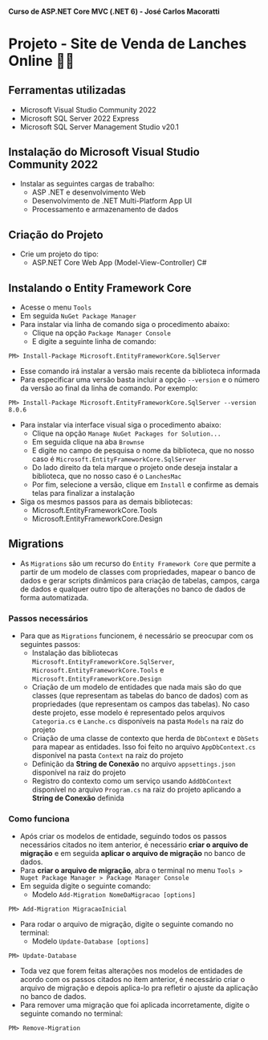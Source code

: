 #### Curso de ASP.NET Core MVC (.NET 6) - José Carlos Macoratti

# Projeto - Site de Venda de Lanches Online 🍔🍟

## Ferramentas utilizadas
- Microsoft Visual Studio Community 2022
- Microsoft SQL Server 2022 Express
- Microsoft SQL Server Management Studio v20.1

## Instalação do Microsoft Visual Studio Community 2022
- Instalar as seguintes cargas de trabalho:
  - ASP .NET e desenvolvimento Web
  - Desenvolvimento de .NET Multi-Platform App UI
  - Processamento e armazenamento de dados

## Criação do Projeto
- Crie um projeto do tipo:
  - ASP.NET Core Web App (Model-View-Controller) C#

## Instalando o Entity Framework Core
- Acesse o menu `Tools`
- Em seguida `NuGet Package Manager`
- Para instalar via linha de comando siga o procedimento abaixo:
  - Clique na opção `Package Manager Console`
  - E digite a seguinte linha de comando:
```
PM> Install-Package Microsoft.EntityFrameworkCore.SqlServer
```
  - Esse comando irá instalar a versão mais recente da biblioteca informada
  - Para especificar uma versão basta incluir a opção `--version` e o número da versão ao final da linha de comando. Por exemplo:
```
PM> Install-Package Microsoft.EntityFrameworkCore.SqlServer --version 8.0.6
```
- Para instalar via interface visual siga o procedimento abaixo:
  - Clique na opção `Manage NuGet Packages for Solution...`
  - Em seguida clique na aba `Brownse`
  - E digite no campo de pesquisa o nome da biblioteca, que no nosso caso é `Microsoft.EntityFrameworkCore.SqlServer`
  - Do lado direito da tela marque o projeto onde deseja instalar a biblioteca, que no nosso caso é o `LanchesMac`
  - Por fim, selecione a versão, clique em `Install` e confirme as demais telas para finalizar a instalação
- Siga os mesmos passos para as demais bibliotecas:
  - Microsoft.EntityFrameworkCore.Tools
  - Microsoft.EntityFrameworkCore.Design

## Migrations
- As `Migrations` são um recurso do `Entity Framework Core` que permite a partir de um modelo de classes com propriedades, mapear o banco de dados e gerar scripts dinâmicos para criação de tabelas, campos, carga de dados e qualquer outro tipo de alterações no banco de dados de forma automatizada.

### Passos necessários
- Para que as `Migrations` funcionem, é necessário se preocupar com os seguintes passos:
  - Instalação das bibliotecas `Microsoft.EntityFrameworkCore.SqlServer`, `Microsoft.EntityFrameworkCore.Tools` e `Microsoft.EntityFrameworkCore.Design`
  - Criação de um modelo de entidades que nada mais são do que classes (que representam as tabelas do banco de dados) com as propriedades (que representam os campos das tabelas). No caso deste projeto, esse modelo é representado pelos arquivos `Categoria.cs` e `Lanche.cs` disponíveis na pasta `Models` na raiz do projeto
  - Criação de uma classe de contexto que herda de `DbContext` e `DbSets` para mapear as entidades. Isso foi feito no arquivo `AppDbContext.cs` disponível na pasta `Context` na raiz do projeto
  - Definição da **String de Conexão** no arquivo `appsettings.json` disponível na raiz do projeto
  - Registro do contexto como um serviço usando `AddDbContext` disponível no arquivo `Program.cs` na raiz do projeto aplicando a **String de Conexão** definida

### Como funciona
- Após criar os modelos de entidade, seguindo todos os passos necessários citados no item anterior, é necessário **criar o arquivo de migração** e em seguida **aplicar o arquivo de migração** no banco de dados.
- Para **criar o arquivo de migração**, abra o terminal no menu `Tools > Nuget Package Manager > Package Manager Console`
- Em seguida digite o seguinte comando:
  - Modelo `Add-Migration NomeDaMigracao [options]`
```
PM> Add-Migration MigracaoInicial
```
- Para rodar o arquivo de migração, digite o seguinte comando no terminal:
  - Modelo `Update-Database [options]`
```
PM> Update-Database
```
- Toda vez que forem feitas alterações nos modelos de entidades de acordo com os passos citados no item anterior, é necessário criar o arquivo de migração e depois aplica-lo pra refletir o ajuste da aplicação no banco de dados.
- Para remover uma migração que foi aplicada incorretamente, digite o seguinte comando no terminal:
```
PM> Remove-Migration
```
